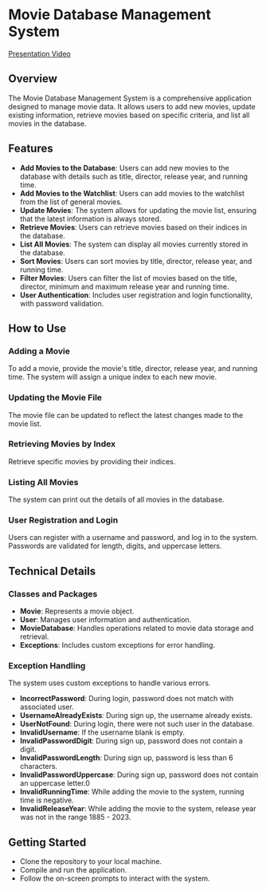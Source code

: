 # Movie Database Management System

[Presentation Video](https://adauniversity-my.sharepoint.com/:v:/g/personal/ehajiyev16259_ada_edu_az/EVjjoU1T3SxGnvhOkgWwxkQBD-WlqBV1u9TbnNH-Qx42jw?e=gnJamw)

## Overview
The Movie Database Management System is a comprehensive application designed to manage movie data. It allows users to add new movies, update existing information, retrieve movies based on specific criteria, and list all movies in the database. 

## Features
- **Add Movies to the Database**: Users can add new movies to the database with details such as title, director, release year, and running time.
- **Add Movies to the Watchlist**: Users can add movies to the watchlist from the list of general movies.
- **Update Movies**: The system allows for updating the movie list, ensuring that the latest information is always stored.
- **Retrieve Movies**: Users can retrieve movies based on their indices in the database.
- **List All Movies**: The system can display all movies currently stored in the database.
- **Sort Movies**: Users can sort movies by title, director, release year, and running time.
- **Filter Movies**: Users can filter the list of movies based on the title, director, minimum and maximum release year and running time.
- **User Authentication**: Includes user registration and login functionality, with password validation.

## How to Use

### Adding a Movie
To add a movie, provide the movie's title, director, release year, and running time. The system will assign a unique index to each new movie.

### Updating the Movie File
The movie file can be updated to reflect the latest changes made to the movie list.

### Retrieving Movies by Index
Retrieve specific movies by providing their indices.

### Listing All Movies
The system can print out the details of all movies in the database.

### User Registration and Login
Users can register with a username and password, and log in to the system. Passwords are validated for length, digits, and uppercase letters.

## Technical Details

### Classes and Packages
- **Movie**: Represents a movie object.
- **User**: Manages user information and authentication.
- **MovieDatabase**: Handles operations related to movie data storage and retrieval.
- **Exceptions**: Includes custom exceptions for error handling.

### Exception Handling
The system uses custom exceptions to handle various errors.
- **IncorrectPassword**: During login, password does not match with associated user.
- **UsernameAlreadyExists**: During sign up, the username already exists.
- **UserNotFound**: During login, there were not such user in the database.
- **InvalidUsername**: If the username blank is empty.
- **InvalidPasswordDigit**: During sign up, password does not contain a digit.
- **InvalidPasswordLength**: During sign up, password is less than 6 characters.
- **InvalidPasswordUppercase**: During sign up, password does not contain an uppercase letter.0
- **InvalidRunningTime**: While adding the movie to the system, running time is negative.
- **InvalidReleaseYear**: While adding the movie to the system, release year was not in the range 1885 - 2023.

## Getting Started
- Clone the repository to your local machine.
- Compile and run the application.
- Follow the on-screen prompts to interact with the system.
